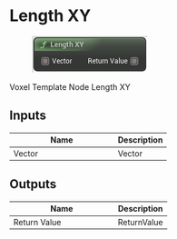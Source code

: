 # Length XY

<div align="left" data-full-width="false">

<figure><img src="Length_XY.png" alt=""><figcaption></figcaption></figure>

</div>

Voxel Template Node Length XY

## Inputs

<table>
<thead><tr><th width="170">Name</th><th>Description</th></tr></thead>
<tbody>
<tr><td>Vector</td><td>Vector</td></tr>
</tbody>
</table>

## Outputs

<table>
<thead><tr><th width="170">Name</th><th>Description</th></tr></thead>
<tbody>
<tr><td>Return Value</td><td>ReturnValue</td></tr>
</tbody>
</table>